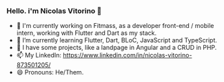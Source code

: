 ### Hello. i'm Nicolas Vitorino 👋

- 🔭 I'm currently working on Fitmass, as a developer front-end / mobile intern, working with Flutter and Dart as my stack.
- 🌱 I’m currently learning Flutter, Dart, BLoC, JavaScript and TypeScript.
- 👾 I have some projects, like a landpage in Angular and a CRUD in PHP.
- 📫 My LinkedIn: https://www.linkedin.com/in/nicolas-vitorino-873501205/
- 😄 Pronouns: He/Them.
